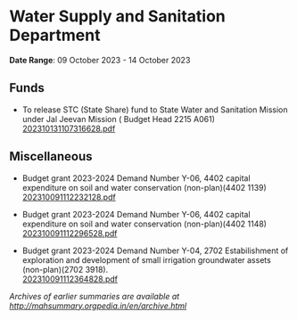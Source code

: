 # Water Supply and Sanitation Department

**Date Range**: 09 October 2023 - 14 October 2023


## Funds
- To release STC (State Share) fund to State Water and Sanitation Mission under Jal Jeevan Mission ( Budget Head 2215 A061)\
  [202310131107316628.pdf](https://gr.maharashtra.gov.in/Site/Upload/Government%20Resolutions/English/202310131107316628.pdf)

## Miscellaneous
- Budget grant 2023-2024 Demand Number Y-06, 4402 capital expenditure on soil and water conservation (non-plan)(4402 1139)\
  [202310091112232128.pdf](https://gr.maharashtra.gov.in/Site/Upload/Government%20Resolutions/English/202310091112232128.pdf)

- Budget grant 2023-2024 Demand Number Y-06, 4402 capital expenditure on soil and water conservation (non-plan)(4402 1148)\
  [202310091112296528.pdf](https://gr.maharashtra.gov.in/Site/Upload/Government%20Resolutions/English/202310091112296528.pdf)

- Budget grant 2023-2024 Demand Number Y-04, 2702 Estabilishment of exploration and development of small irrigation groundwater assets (non-plan)(2702 3918).\
  [202310091112364828.pdf](https://gr.maharashtra.gov.in/Site/Upload/Government%20Resolutions/English/202310091112364828.pdf)


*Archives of earlier summaries are available at http://mahsummary.orgpedia.in/en/archive.html*